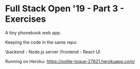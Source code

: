 # Full Stack Open '19 - Part 3 - Exercises

A tiny phonebook web app.

Keeping the code in the same repo:

\backend - Node.js server
\frontend - React UI

Running on Heroku:
https://polite-toque-27621.herokuapp.com/
